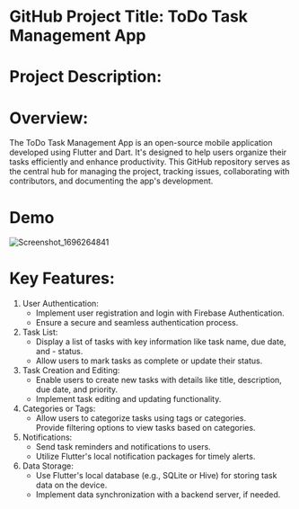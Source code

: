 # GitHub Project Title: ToDo Task Management App

# Project Description:

# Overview:
The ToDo Task Management App is an open-source mobile application developed using Flutter and Dart. It's designed to help users organize their tasks efficiently and enhance productivity. This GitHub repository serves as the central hub for managing the project, tracking issues, collaborating with contributors, and documenting the app's development.

# Demo 
![Screenshot_1696264841](https://github.com/Shougotmollik/ToDo_TaskManagement_Application/assets/113712457/6c8f25c3-c777-47cd-b7e0-5b2a183341b2)


# Key Features:
   1. User Authentication:<br>
       - Implement user registration and login with Firebase Authentication.<br>
       - Ensure a secure and seamless authentication process.<br>
   2. Task List:<br>
       - Display a list of tasks with key information like task name, due date, and -  status.<br>
       - Allow users to mark tasks as complete or update their status.<br>
   3. Task Creation and Editing:<br>
       - Enable users to create new tasks with details like title, description, due date, and priority.<br>
       - Implement task editing and updating functionality.<br>
   4. Categories or Tags:<br>
       - Allow users to categorize tasks using tags or categories.<br>
       Provide filtering options to view tasks based on categories.<br>
   5. Notifications:<br>
       - Send task reminders and notifications to users.<br>
       - Utilize Flutter's local notification packages for timely alerts.<br>
   6. Data Storage:<br>
       - Use Flutter's local database (e.g., SQLite or Hive) for storing task data on the device.<br>
       - Implement data synchronization with a backend server, if needed.<br>
